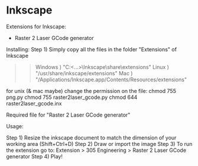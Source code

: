 # Inkscape
Extensions for Inkscape:
 - Raster 2 Laser GCode generator

Installing:
Step 1) Simply copy all the files in the folder "Extensions" of Inkscape

>>Windows ) "C:\<...>\Inkscape\share\extensions"
>>Linux ) "/usr/share/inkscape/extensions"
>>Mac ) "/Applications/Inkscape.app/Contents/Resources/extensions"

for unix (& mac maybe) change the permission on the file:
chmod 755 png.py
chmod 755 raster2laser_gcode.py
chmod 644 raster2laser_gcode.inx

Required file for "Raster 2 Laser GCode generator"


Usage:

Step 1) Resize the inkscape document to match the dimension of your working area (Shift+Ctrl+D)
Step 2) Draw or import the image
Step 3) To run the extension go to: Extension > 305 Engineering > Raster 2 Laser GCode generator
Step 4) Play!
